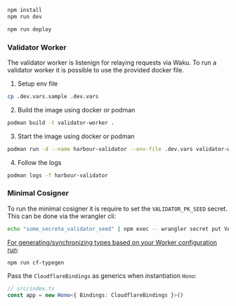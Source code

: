 ```sh
npm install
npm run dev
```

```sh
npm run deploy
```

### Validator Worker

The validator worker is listenign for relaying requests via Waku. To run a validator worker it is possible to use the provided docker file. 

1. Setup env file
```sh
cp .dev.vars.sample .dev.vars
```

2. Build the image using docker or podman
```sh
podman build -t validator-worker .
```

3. Start the image using docker or podman
```sh
podman run -d --name harbour-validator --env-file .dev.vars validator-worker
```

4. Follow the logs
```sh
podman logs -f harbour-validator
```

### Minimal Cosigner

To run the minimal cosigner it is require to set the `VALIDATOR_PK_SEED` secret. This can be done via the wrangler cli:

```sh
echo "some_secrete_validator_seed" | npm exec -- wrangler secret put VALIDATOR_PK_SEED
```

[For generating/synchronizing types based on your Worker configuration run](https://developers.cloudflare.com/workers/wrangler/commands/#types):

```sh
npm run cf-typegen
```

Pass the `CloudflareBindings` as generics when instantiation `Hono`:

```ts
// src/index.ts
const app = new Hono<{ Bindings: CloudflareBindings }>()
```
